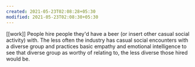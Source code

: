 ```yaml
---
created: 2021-05-23T02:08:28+05:30
modified: 2021-05-23T02:08:30+05:30
---
```

[[work]]
People hire people they'd have a beer (or insert other casual social activity) with. The less often the industry has casual social encounters with a diverse group and practices basic empathy and emotional intelligence to see that diverse group as worthy of relating to, the less diverse those hired would be.
